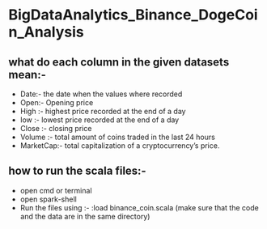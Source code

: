 # BigDataAnalytics_Binance_DogeCoin_Analysis
## what do each column in the given datasets mean:-
* Date:- the date when the values where recorded 
* Open:- Opening price 
* High :- highest price recorded at the end of a day
* low :- lowest price recorded at the end of a day
* Close :- closing price
* Volume :- total amount of coins traded in the last 24 hours
* MarketCap:- total capitalization of a cryptocurrency’s price.

## how to run the scala files:-
* open cmd or terminal
* open spark-shell
* Run the files using :- :load binance_coin.scala (make sure that the code and the data are in the same directory)
